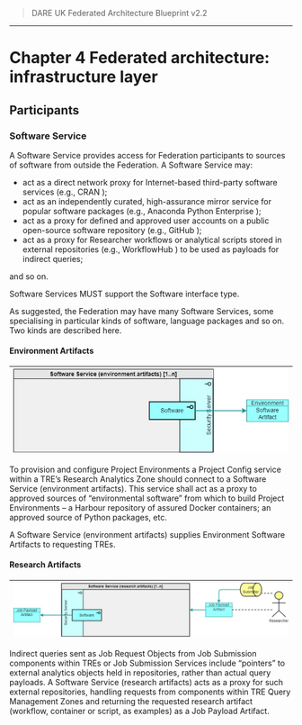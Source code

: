 > DARE UK Federated Architecture Blueprint  v2.2
----

# Chapter 4 Federated architecture: infrastructure layer
## Participants
### Software Service

A Software Service provides access for Federation participants to sources of software from outside the Federation. 
A Software Service may:
 - act as a direct network proxy for Internet-based third-party software services (e.g., CRAN );
 - act as an independently curated, high-assurance mirror service for popular software packages (e.g., Anaconda Python Enterprise ); 
 - act as a proxy for defined and approved user accounts on a public open-source software repository (e.g., GitHub );
 - act as a proxy for Researcher workflows or analytical scripts stored in external repositories (e.g., WorkflowHub ) to be used as payloads for indirect queries;

and so on.

Software Services MUST support the Software interface type. 

As suggested, the Federation may have many Software Services, some specialising in particular kinds of software, language packages and so on. Two kinds are described here.


#### Environment Artifacts

| [![Software service](../assets/images/federation-2-TRE_Federation_Elements_SSEA.jpg)](../assets/images/federation-2-TRE_Federation_Elements_SSEA.jpg) |
| ---- |

To provision and configure Project Environments a Project Config service within a TRE’s Research Analytics Zone should connect to a Software Service (environment artifacts). This service shall act as a proxy to approved sources of “environmental software” from which to build Project Environments – a Harbour repository of assured Docker containers; an approved source of Python packages, etc.

A Software Service (environment artifacts) supplies Environment Software Artifacts to requesting TREs.


#### Research Artifacts
 
| [![Software service](../assets/images/federation-2-TRE_Federation_Elements_SSRA.jpg)](../assets/images/federation-2-TRE_Federation_Elements_SSRA.jpg) |
| ---- |

Indirect queries sent as Job Request Objects from Job Submission components within TREs or Job Submission Services include “pointers” to external analytics objects held in repositories, rather than actual query payloads. A Software Service (research artifacts) acts as a proxy for such external repositories, handling requests from components within TRE Query Management Zones and returning the requested research artifact (workflow, container or script, as examples) as a Job Payload Artifact.





